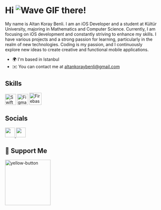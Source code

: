 # Hi ![Wave GIF](https://user-images.githubusercontent.com/18350557/176309783-0785949b-9127-417c-8b55-ab5a4333674e.gif) there!

My name is Altan Koray Benli. I am an iOS Developer and a student at Kültür University, majoring in Mathematics and Computer Science. Currently, I am focusing on iOS development and constantly striving to enhance my skills. I have various projects and a strong passion for learning, particularly in the realm of new technologies. Coding is my passion, and I continuously explore new ideas to create creative and functional mobile applications.

* 🌍 I'm based in Istanbul
* ✉️ You can contact me at [altankoraybenli@gmail.com](mailto:altankoraybenli@gmail.com)

## Skills

<p align="left">
  <a href="https://developer.apple.com/swift/" target="_blank" rel="noreferrer" style="text-decoration: none;">
    <img src="https://raw.githubusercontent.com/danielcranney/readme-generator/main/public/icons/skills/swift-colored.svg" width="36" height="36" alt="Swift" />
  </a>
  <a href="https://www.figma.com/" target="_blank" rel="noreferrer" style="text-decoration: none;">
    <img src="https://raw.githubusercontent.com/danielcranney/readme-generator/main/public/icons/skills/figma-colored.svg" width="36" height="36" alt="Figma" />
  </a>
  <a href="https://firebase.google.com/" target="_blank" rel="noreferrer" style="text-decoration: none;">
    <img src="https://skillicons.dev/icons?i=firebase" alt="Firebase" width="40" height="40"/>
  </a>
</p>

## Socials

<p align="left">
  <a href="https://www.github.com/altankorayy" target="_blank" rel="noreferrer">
    <img src="https://raw.githubusercontent.com/danielcranney/readme-generator/main/public/icons/socials/github.svg" width="32" height="32" />
  </a>
  <a href="https://www.linkedin.com/in/altan-koray-benli-47a490216/" target="_blank" rel="noreferrer">
    <img src="https://raw.githubusercontent.com/danielcranney/readme-generator/main/public/icons/socials/linkedin.svg" width="32" height="32" />
  </a>
</p>

## 💖 Support Me

  </a>
  <a href="https://www.buymeacoffee.com/altankoray" target="_blank" rel="noreferrer">
    <img width="150" alt="yellow-button" src="https://github.com/altankorayy/altankorayy/assets/67483357/e0971e21-a499-448e-8b6b-81a7fede2e90">
  </a>

